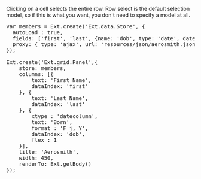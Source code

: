 Clicking on a cell selects the entire row. Row select is the default
selection model, so if this is what you want, you don't need to specify a 
model at all.

<pre class="runnable run">
var members = Ext.create('Ext.data.Store', {
  autoLoad : true,
  fields: ['first', 'last', {name: 'dob', type: 'date', dateFormat: 'Y/m/d'}],
  proxy: { type: 'ajax', url: 'resources/json/aerosmith.json' }
});

Ext.create('Ext.grid.Panel',{
    store: members,
    columns: [{
        text: 'First Name', 
        dataIndex: 'first'
    }, {
        text: 'Last Name',
        dataIndex: 'last'
    }, {
        xtype : 'datecolumn',
        text: 'Born',
        format : 'F j, Y',
        dataIndex: 'dob',
        flex : 1
    }],
    title: 'Aerosmith',
    width: 450,
    renderTo: Ext.getBody()
});
</pre>
